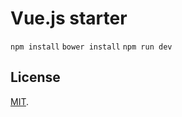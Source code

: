 
# Vue.js starter

`npm install`
`bower install`
`npm run dev`



## License
[MIT](http://opensource.org/licenses/MIT).